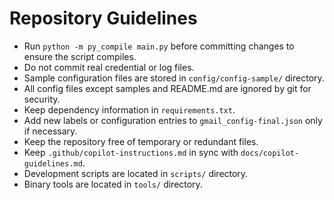 # Repository Guidelines

- Run `python -m py_compile main.py` before committing changes to ensure the script compiles.
- Do not commit real credential or log files.
- Sample configuration files are stored in `config/config-sample/` directory.
- All config files except samples and README.md are ignored by git for security.
- Keep dependency information in `requirements.txt`.
- Add new labels or configuration entries to `gmail_config-final.json` only if necessary.
- Keep the repository free of temporary or redundant files.
- Keep `.github/copilot-instructions.md` in sync with `docs/copilot-guidelines.md`.
- Development scripts are located in `scripts/` directory.
- Binary tools are located in `tools/` directory.
